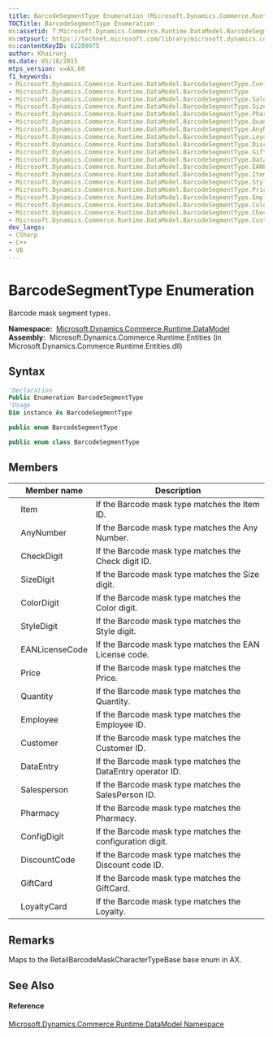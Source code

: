 ```yaml
---
title: BarcodeSegmentType Enumeration (Microsoft.Dynamics.Commerce.Runtime.DataModel)
TOCTitle: BarcodeSegmentType Enumeration
ms:assetid: T:Microsoft.Dynamics.Commerce.Runtime.DataModel.BarcodeSegmentType
ms:mtpsurl: https://technet.microsoft.com/library/microsoft.dynamics.commerce.runtime.datamodel.barcodesegmenttype(v=AX.60)
ms:contentKeyID: 62209975
author: Khairunj
ms.date: 05/18/2015
mtps_version: v=AX.60
f1_keywords:
- Microsoft.Dynamics.Commerce.Runtime.DataModel.BarcodeSegmentType.ConfigDigit
- Microsoft.Dynamics.Commerce.Runtime.DataModel.BarcodeSegmentType
- Microsoft.Dynamics.Commerce.Runtime.DataModel.BarcodeSegmentType.Salesperson
- Microsoft.Dynamics.Commerce.Runtime.DataModel.BarcodeSegmentType.SizeDigit
- Microsoft.Dynamics.Commerce.Runtime.DataModel.BarcodeSegmentType.Pharmacy
- Microsoft.Dynamics.Commerce.Runtime.DataModel.BarcodeSegmentType.Quantity
- Microsoft.Dynamics.Commerce.Runtime.DataModel.BarcodeSegmentType.AnyNumber
- Microsoft.Dynamics.Commerce.Runtime.DataModel.BarcodeSegmentType.LoyaltyCard
- Microsoft.Dynamics.Commerce.Runtime.DataModel.BarcodeSegmentType.DiscountCode
- Microsoft.Dynamics.Commerce.Runtime.DataModel.BarcodeSegmentType.GiftCard
- Microsoft.Dynamics.Commerce.Runtime.DataModel.BarcodeSegmentType.DataEntry
- Microsoft.Dynamics.Commerce.Runtime.DataModel.BarcodeSegmentType.EANLicenseCode
- Microsoft.Dynamics.Commerce.Runtime.DataModel.BarcodeSegmentType.Item
- Microsoft.Dynamics.Commerce.Runtime.DataModel.BarcodeSegmentType.StyleDigit
- Microsoft.Dynamics.Commerce.Runtime.DataModel.BarcodeSegmentType.Price
- Microsoft.Dynamics.Commerce.Runtime.DataModel.BarcodeSegmentType.Employee
- Microsoft.Dynamics.Commerce.Runtime.DataModel.BarcodeSegmentType.ColorDigit
- Microsoft.Dynamics.Commerce.Runtime.DataModel.BarcodeSegmentType.CheckDigit
- Microsoft.Dynamics.Commerce.Runtime.DataModel.BarcodeSegmentType.Customer
dev_langs:
- CSharp
- C++
- VB
---
```


# BarcodeSegmentType Enumeration

Barcode mask segment types.

**Namespace:**  [Microsoft.Dynamics.Commerce.Runtime.DataModel](microsoft-dynamics-commerce-runtime-datamodel-namespace.md)  
**Assembly:**  Microsoft.Dynamics.Commerce.Runtime.Entities (in Microsoft.Dynamics.Commerce.Runtime.Entities.dll)

## Syntax

``` vb
'Declaration
Public Enumeration BarcodeSegmentType
'Usage
Dim instance As BarcodeSegmentType
```

``` csharp
public enum BarcodeSegmentType
```

``` c++
public enum class BarcodeSegmentType
```

## Members

<table>
<thead>
<tr class="header">
<th></th>
<th>Member name</th>
<th>Description</th>
</tr>
</thead>
<tbody>
<tr class="odd">
<td></td>
<td>Item</td>
<td>If the Barcode mask type matches the Item ID.</td>
</tr>
<tr class="even">
<td></td>
<td>AnyNumber</td>
<td>If the Barcode mask type matches the Any Number.</td>
</tr>
<tr class="odd">
<td></td>
<td>CheckDigit</td>
<td>If the Barcode mask type matches the Check digit ID.</td>
</tr>
<tr class="even">
<td></td>
<td>SizeDigit</td>
<td>If the Barcode mask type matches the Size digit.</td>
</tr>
<tr class="odd">
<td></td>
<td>ColorDigit</td>
<td>If the Barcode mask type matches the Color digit.</td>
</tr>
<tr class="even">
<td></td>
<td>StyleDigit</td>
<td>If the Barcode mask type matches the Style digit.</td>
</tr>
<tr class="odd">
<td></td>
<td>EANLicenseCode</td>
<td>If the Barcode mask type matches the EAN License code.</td>
</tr>
<tr class="even">
<td></td>
<td>Price</td>
<td>If the Barcode mask type matches the Price.</td>
</tr>
<tr class="odd">
<td></td>
<td>Quantity</td>
<td>If the Barcode mask type matches the Quantity.</td>
</tr>
<tr class="even">
<td></td>
<td>Employee</td>
<td>If the Barcode mask type matches the Employee ID.</td>
</tr>
<tr class="odd">
<td></td>
<td>Customer</td>
<td>If the Barcode mask type matches the Customer ID.</td>
</tr>
<tr class="even">
<td></td>
<td>DataEntry</td>
<td>If the Barcode mask type matches the DataEntry operator ID.</td>
</tr>
<tr class="odd">
<td></td>
<td>Salesperson</td>
<td>If the Barcode mask type matches the SalesPerson ID.</td>
</tr>
<tr class="even">
<td></td>
<td>Pharmacy</td>
<td>If the Barcode mask type matches the Pharmacy.</td>
</tr>
<tr class="odd">
<td></td>
<td>ConfigDigit</td>
<td>If the Barcode mask type matches the configuration digit.</td>
</tr>
<tr class="even">
<td></td>
<td>DiscountCode</td>
<td>If the Barcode mask type matches the Discount code ID.</td>
</tr>
<tr class="odd">
<td></td>
<td>GiftCard</td>
<td>If the Barcode mask type matches the GiftCard.</td>
</tr>
<tr class="even">
<td></td>
<td>LoyaltyCard</td>
<td>If the Barcode mask type matches the Loyalty.</td>
</tr>
</tbody>
</table>


## Remarks

Maps to the RetailBarcodeMaskCharacterTypeBase base enum in AX.

## See Also

#### Reference

[Microsoft.Dynamics.Commerce.Runtime.DataModel Namespace](microsoft-dynamics-commerce-runtime-datamodel-namespace.md)

